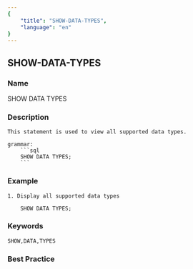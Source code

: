 ```yaml
---
{
    "title": "SHOW-DATA-TYPES",
    "language": "en"
}
---
```


<!-- 
Licensed to the Apache Software Foundation (ASF) under one
or more contributor license agreements.  See the NOTICE file
distributed with this work for additional information
regarding copyright ownership.  The ASF licenses this file
to you under the Apache License, Version 2.0 (the
"License"); you may not use this file except in compliance
with the License.  You may obtain a copy of the License at

  http://www.apache.org/licenses/LICENSE-2.0

Unless required by applicable law or agreed to in writing,
software distributed under the License is distributed on an
"AS IS" BASIS, WITHOUT WARRANTIES OR CONDITIONS OF ANY
KIND, either express or implied.  See the License for the
specific language governing permissions and limitations
under the License.
-->

## SHOW-DATA-TYPES

### Name

SHOW DATA TYPES

### Description

    This statement is used to view all supported data types.

    grammar:
        ```sql
        SHOW DATA TYPES;
        ```

### Example

    1. Display all supported data types

        SHOW DATA TYPES;

### Keywords

    SHOW,DATA,TYPES

### Best Practice
